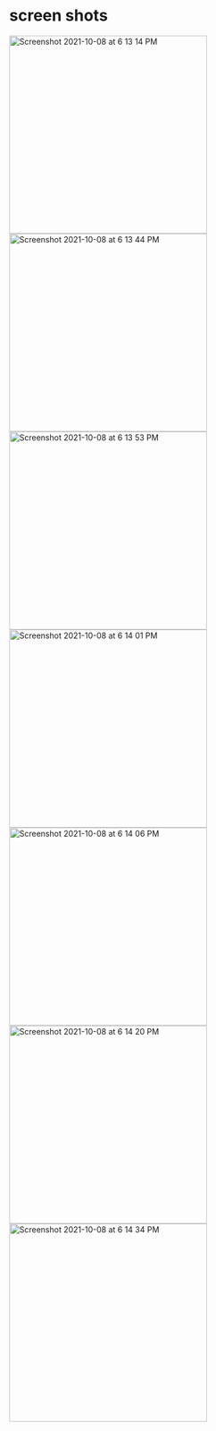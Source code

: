 
# screen shots
<span>
<img width="354" alt="Screenshot 2021-10-08 at 6 13 14 PM" src="https://user-images.githubusercontent.com/65539742/136559154-c4ae84a0-6ea7-4356-a5ba-5492166b75d1.png">
<img width="354" alt="Screenshot 2021-10-08 at 6 13 44 PM" src="https://user-images.githubusercontent.com/65539742/136559163-f1712f50-cf77-464f-b693-6427be3165ec.png">
<img width="354" alt="Screenshot 2021-10-08 at 6 13 53 PM" src="https://user-images.githubusercontent.com/65539742/136559166-4bb295aa-c5ec-43ad-8378-bf49f018c099.png">
<img width="354" alt="Screenshot 2021-10-08 at 6 14 01 PM" src="https://user-images.githubusercontent.com/65539742/136559168-084a6b86-8804-4d8d-abb6-d4bb09cfaadd.png">
<img width="354" alt="Screenshot 2021-10-08 at 6 14 06 PM" src="https://user-images.githubusercontent.com/65539742/136559171-e9f2cf06-e128-4d4d-933c-beb778a5c665.png">
<img width="354" alt="Screenshot 2021-10-08 at 6 14 20 PM" src="https://user-images.githubusercontent.com/65539742/136559173-a4448b24-f5b4-4662-bdc2-17aae5a361ae.png">
<img width="354" alt="Screenshot 2021-10-08 at 6 14 34 PM" src="https://user-images.githubusercontent.com/65539742/136559175-4d08ca0b-c5b5-4268-955d-685fda95499e.png">

</span>






















